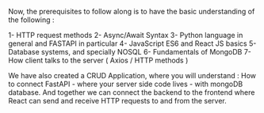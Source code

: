 Now,  the prerequisites to follow along is to have the basic understanding of the following  :

1- HTTP request methods
2- Async/Await Syntax
3- Python language in general and FASTAPI in particular
4- JavaScript ES6 and React JS basics
5- Database systems, and specially NOSQL
6- Fundamentals of MongoDB
7- How client talks to the server ( Axios / HTTP methods )


We have also created a CRUD Application, where you will understand :
How to connect FastAPI - where your server side code lives - with mongoDB database. 
And together we can connect the backend to the frontend where React can send and receive HTTP requests to and from the server.